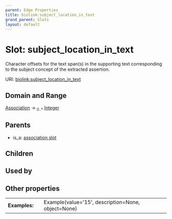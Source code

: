```yaml
---
parent: Edge Properties
title: biolink:subject_location_in_text
grand_parent: Slots
layout: default
---
```


# Slot: subject_location_in_text


Character offsets for the text span(s) in the supporting text corresponding to the subject concept of the extracted assertion.

URI: [biolink:subject_location_in_text](https://w3id.org/biolink/subject_location_in_text)

## Domain and Range

[Association](Association.md) ->  <sub>0..\*</sub> [Integer](types/Integer.md)

## Parents

 *  is_a: [association slot](association_slot.md)

## Children


## Used by


## Other properties

|  |  |  |
| --- | --- | --- |
| **Examples:** | | Example(value='15', description=None, object=None) |

